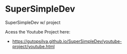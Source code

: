 # SuperSimpleDev
 SuperSimpleDev w/ project
 
 Acess the Youtube Project here:
 - https://gutopsilva.github.io/SuperSimpleDev/youtube-project/youtube.html
